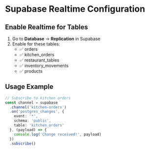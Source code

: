 # Supabase Realtime Configuration

## Enable Realtime for Tables

1. Go to **Database** → **Replication** in Supabase
2. Enable for these tables:
   - ✅ orders
   - ✅ kitchen_orders
   - ✅ restaurant_tables
   - ✅ inventory_movements
   - ✅ products

## Usage Example

```typescript
// Subscribe to kitchen orders
const channel = supabase
  .channel('kitchen-orders')
  .on('postgres_changes', {
    event: '*',
    schema: 'public',
    table: 'kitchen_orders'
  }, (payload) => {
    console.log('Change received!', payload)
  })
  .subscribe()
```
